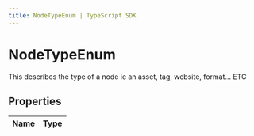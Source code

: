 ```yaml
---
title: NodeTypeEnum | TypeScript SDK
---
```



# NodeTypeEnum

This describes the type of a node ie an asset, tag, website, format... ETC

## Properties

Name | Type
------------ | -------------


